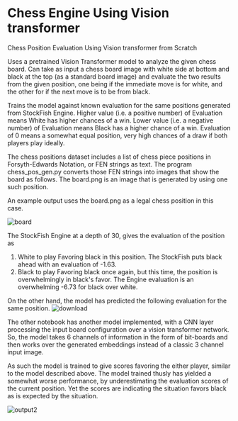 # Chess Engine Using Vision transformer
Chess Position Evaluation Using Vision transformer from Scratch

Uses a pretrained Vision Transformer model to analyze the given chess board.
Can take as input a chess board image with white side at bottom and black at the top (as a standard board image)
and evaluate the two results from the given position, one being if the immediate move is for white, and the other
for if the next move is to be from black.

Trains the model against known evaluation for the same positions generated from StockFish Engine.
Higher value (i.e. a positive number) of Evaluation means White has higher chances of a win.
Lower value (i.e. a negative number) of Evaluation means Black has a higher chance of a win.
Evaluation of 0 means a somewhat equal position, very high chances of a draw if both players play ideally.

The chess positions dataset includes a list of chess piece positions in Forsyth-Edwards Notation, or FEN strings
as text. The program chess_pos_gen.py converts those FEN strings into images that show the board as follows.
The board.png is an image that is generated by using one such position.

An example output uses the board.png as a legal chess position in this case.

![board](https://github.com/user-attachments/assets/782f135c-67f7-4ced-a68e-7401be74c6cf)


The StockFish Engine at a depth of 30, gives the evaluation of the position as
1. White to play
  Favoring black in this position.
  The StockFish puts black ahead with an evaluation of -1.63.
3. Black to play
  Favoring black once again, but this time, the position is overwhelmingly in black's favor.
  The Engine evaluation is an overwhelming -6.73 for black over white.

On the other hand, the model has predicted the following evaluation for the same position.
![download](https://github.com/user-attachments/assets/b541abe6-69e9-4a60-acda-340c19e5040d)

The other notebook has another model implemented, with a CNN layer processing the input board configuration
over a vision transformer network. So, the model takes 6 channels of information in the form of bit-boards
and then works over the generated embeddings instead of a classic 3 channel input image.

As such the model is trained to give scores favoring the either player, similar to the model described above.
The model trained thusly has yielded a somewhat worse performance, by underestimating the evaluation scores of
the current position. Yet the scores are indicating the situation favors black as is expected by the situation.

![output2](https://github.com/user-attachments/assets/fd93d772-2244-415b-bb70-3077a3e9e745)
